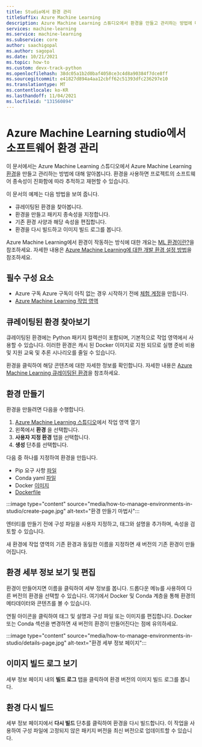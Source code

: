 ```yaml
---
title: Studio에서 환경 관리
titleSuffix: Azure Machine Learning
description: Azure Machine Learning 스튜디오에서 환경을 만들고 관리하는 방법에 대해 알아봅니다.
services: machine-learning
ms.service: machine-learning
ms.subservice: core
author: saachigopal
ms.author: sagopal
ms.date: 10/21/2021
ms.topic: how-to
ms.custom: devx-track-python
ms.openlocfilehash: 38dc05a1b2d0baf4058ce3c4d8a90384f7dce8ff
ms.sourcegitcommit: e41827d894a4aa12cbff62c51393dfc236297e10
ms.translationtype: MT
ms.contentlocale: ko-KR
ms.lasthandoff: 11/04/2021
ms.locfileid: "131560894"
---
```

# <a name="manage-software-environments-in-azure-machine-learning-studio"></a>Azure Machine Learning studio에서 소프트웨어 환경 관리

이 문서에서는 Azure Machine Learning 스튜디오에서 Azure Machine Learning [환경](/python/api/azureml-core/azureml.core.environment.environment)을 만들고 관리하는 방법에 대해 알아봅니다. 환경을 사용하면 프로젝트의 소프트웨어 종속성이 진화함에 따라 추적하고 재현할 수 있습니다.

이 문서의 예제는 다음 방법을 보여 줍니다.

* 큐레이팅된 환경을 찾아봅니다.
* 환경을 만들고 패키지 종속성을 지정합니다.
* 기존 환경 사양과 해당 속성을 편집합니다.
* 환경을 다시 빌드하고 이미지 빌드 로그를 봅니다.

Azure Machine Learning에서 환경이 작동하는 방식에 대한 개요는 [ML 환경이란?](concept-environments.md)을 참조하세요. 자세한 내용은 [Azure Machine Learning에 대한 개발 환경 설정 방법](how-to-configure-environment.md)을 참조하세요.

## <a name="prerequisites"></a>필수 구성 요소

* Azure 구독 Azure 구독이 아직 없는 경우 시작하기 전에 [체험 계정](https://azure.microsoft.com/free/)을 만듭니다.
* [Azure Machine Learning 작업 영역](how-to-manage-workspace.md)

## <a name="browse-curated-environments"></a>큐레이팅된 환경 찾아보기

큐레이팅된 환경에는 Python 패키지 컬렉션이 포함되며, 기본적으로 작업 영역에서 사용할 수 있습니다. 이러한 환경은 캐시 된 Docker 이미지로 지원 되므로 실행 준비 비용 및 지원 교육 및 추론 시나리오를 줄일 수 있습니다. 

환경을 클릭하여 해당 콘텐츠에 대한 자세한 정보를 확인합니다. 자세한 내용은 [Azure Machine Learning 큐레이팅된 환경](resource-curated-environments.md)을 참조하세요. 

## <a name="create-an-environment"></a>환경 만들기

환경을 만들려면 다음을 수행합니다.
1. [Azure Machine Learning 스튜디오](https://ml.azure.com)에서 작업 영역 열기
1. 왼쪽에서 **환경** 을 선택합니다.
1. **사용자 지정 환경** 탭을 선택합니다. 
1. **생성** 단추를 선택합니다. 

다음 중 하나를 지정하여 환경을 만듭니다.
* Pip 요구 사항 [파일](https://pip.pypa.io/en/stable/cli/pip_install)
* Conda yaml [파일](https://docs.conda.io/projects/conda/en/latest/user-guide/tasks/manage-environments.html)
* Docker [이미지](https://hub.docker.com/search?q=&type=image)
* [Dockerfile](https://docs.docker.com/develop/develop-images/dockerfile_best-practices/)

:::image type="content" source="media/how-to-manage-environments-in-studio/create-page.jpg" alt-text="환경 만들기 마법사":::

엔터티를 만들기 전에 구성 파일을 사용자 지정하고, 태그와 설명을 추가하며, 속성을 검토할 수 있습니다. 

새 환경에 작업 영역의 기존 환경과 동일한 이름을 지정하면 새 버전의 기존 환경이 만들어집니다.

## <a name="view-and-edit-environment-details"></a>환경 세부 정보 보기 및 편집

환경이 만들어지면 이름을 클릭하여 세부 정보를 봅니다. 드롭다운 메뉴를 사용하여 다른 버전의 환경을 선택할 수 있습니다. 여기에서 Docker 및 Conda 계층을 통해 환경의 메타데이터와 콘텐츠를 볼 수 있습니다. 

연필 아이콘을 클릭하여 태그 및 설명과 구성 파일 또는 이미지를 편집합니다. Docker 또는 Conda 섹션을 변경하면 새 버전의 환경이 만들어진다는 점에 유의하세요. 

:::image type="content" source="media/how-to-manage-environments-in-studio/details-page.jpg" alt-text="환경 세부 정보 페이지":::

## <a name="view-image-build-logs"></a>이미지 빌드 로그 보기

세부 정보 페이지 내의 **빌드 로그** 탭을 클릭하여 환경 버전의 이미지 빌드 로그를 봅니다. 

## <a name="rebuild-an-environment"></a>환경 다시 빌드

세부 정보 페이지에서 **다시 빌드** 단추를 클릭하여 환경을 다시 빌드합니다. 이 작업을 사용하여 구성 파일에 고정되지 않은 패키지 버전을 최신 버전으로 업데이트할 수 있습니다. 

